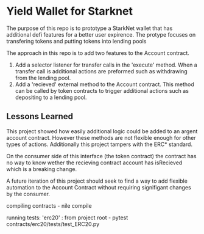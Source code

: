 # Yield Wallet for Starknet

The purpose of this repo is to prototype a StarkNet wallet that has additional defi features for a better user expirence. The protype focuses on transfering tokens and putting tokens into lending pools

The approach in this repo is to add two features to the Account contract.
1. Add a selector listener for transfer calls in the 'execute' method. When a transfer call is additional actions are preformed such as withdrawing from the lending pool.
2. Add a 'recieved' external method to the Account contract. This method can be called by token contracts to trigger additional actions such as depositing to a lending pool.

## Lessons Learned

This project showed how easily additional logic could be added to an argent account contract. However these methods are not flexible enough for other types of actions. Additionally this project tampers with the ERC* standard. 

On the consumer side of this interface (the token contract) the contract has no way to know wether the recieving contract account has isRecieved which is a breaking change. 

A future iteration of this project should seek to find a way to add flexible automation to the Account Contract without requiring signifigant changes by the consumer.

compiling contracts - nile compile

running tests:
'erc20' : from project root - pytest contracts/erc20/tests/test_ERC20.py

